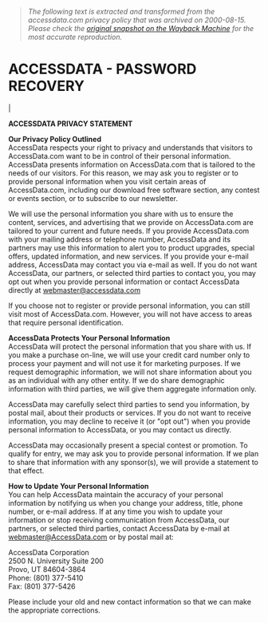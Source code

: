 > *The following text is extracted and transformed from the accessdata.com privacy policy that was archived on 2000-08-15. Please check the [original snapshot on the Wayback Machine](https://web.archive.org/web/20000815082157id_/http%3A//accessdata.com/privacy.html) for the most accurate reproduction.*

# ACCESSDATA - PASSWORD RECOVERY

| 

**ACCESSDATA PRIVACY STATEMENT**

**Our Privacy Policy Outlined**  
AccessData respects your right to privacy and understands that visitors to AccessData.com want to be in control of their personal information. AccessData presents information on AccessData.com that is tailored to the needs of our visitors. For this reason, we may ask you to register or to provide personal information when you visit certain areas of AccessData.com, including our download free software section, any contest or events section, or to subscribe to our newsletter. 

We will use the personal information you share with us to ensure the content, services, and advertising that we provide on AccessData.com are tailored to your current and future needs. If you provide AccessData.com with your mailing address or telephone number, AccessData and its partners may use this information to alert you to product upgrades, special offers, updated information, and new services. If you provide your e-mail address, AccessData may contact you via e-mail as well. If you do not want AccessData, our partners, or selected third parties to contact you, you may opt out when you provide personal information or contact AccessData directly at [webmaster@accessdata.com](mailto:webmaster@accessdata.com)

If you choose not to register or provide personal information, you can still visit most of AccessData.com. However, you will not have access to areas that require personal identification. 

**AccessData Protects Your Personal Information**  
AccessData will protect the personal information that you share with us. If you make a purchase on-line, we will use your credit card number only to process your payment and will not use it for marketing purposes. If we request demographic information, we will not share information about you as an individual with any other entity. If we do share demographic information with third parties, we will give them aggregate information only. 

AccessData may carefully select third parties to send you information, by postal mail, about their products or services. If you do not want to receive information, you may decline to receive it (or "opt out") when you provide personal information to AccessData, or you may contact us directly. 

AccessData may occasionally present a special contest or promotion. To qualify for entry, we may ask you to provide personal information. If we plan to share that information with any sponsor(s), we will provide a statement to that effect. 

**How to Update Your Personal Information**  
You can help AccessData maintain the accuracy of your personal information by notifying us when you change your address, title, phone number, or e-mail address. If at any time you wish to update your information or stop receiving communication from AccessData, our partners, or selected third parties, contact AccessData by e-mail at webmaster@AccessData.com or by postal mail at: 

AccessData Corporation  
2500 N. University Suite 200  
Provo, UT 84604-3864  
Phone: (801) 377-5410  
Fax: (801) 377-5426

Please include your old and new contact information so that we can make the appropriate corrections. 
